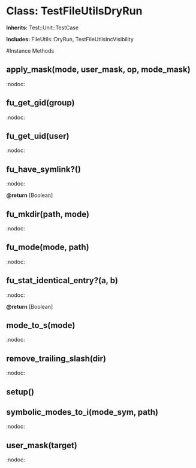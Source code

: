 # Class: TestFileUtilsDryRun
**Inherits:** Test::Unit::TestCase
    
**Includes:** FileUtils::DryRun, TestFileUtilsIncVisibility
  




#Instance Methods
## apply_mask(mode, user_mask, op, mode_mask) [](#method-i-apply_mask)
:nodoc:

## fu_get_gid(group) [](#method-i-fu_get_gid)
:nodoc:

## fu_get_uid(user) [](#method-i-fu_get_uid)
:nodoc:

## fu_have_symlink?() [](#method-i-fu_have_symlink?)
:nodoc:

**@return** [Boolean] 

## fu_mkdir(path, mode) [](#method-i-fu_mkdir)
:nodoc:

## fu_mode(mode, path) [](#method-i-fu_mode)
:nodoc:

## fu_stat_identical_entry?(a, b) [](#method-i-fu_stat_identical_entry?)
:nodoc:

**@return** [Boolean] 

## mode_to_s(mode) [](#method-i-mode_to_s)
:nodoc:

## remove_trailing_slash(dir) [](#method-i-remove_trailing_slash)
:nodoc:

## setup() [](#method-i-setup)

## symbolic_modes_to_i(mode_sym, path) [](#method-i-symbolic_modes_to_i)
:nodoc:

## user_mask(target) [](#method-i-user_mask)
:nodoc:


